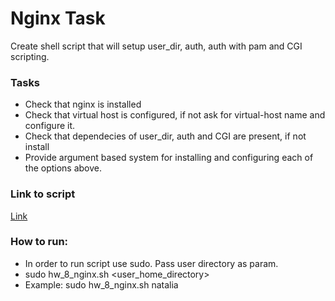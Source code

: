# Nginx Task

Create shell script that will setup user_dir, auth, auth with pam and CGI scripting.

### Tasks

- Check that nginx is installed
- Check that virtual host is configured, if not ask for virtual-host name and configure it.
- Check that dependecies of user_dir, auth and CGI are present, if not install
- Provide argument based system for installing and configuring each of the options above.


### Link to script
[Link](https://github.com/nataliia-stasiukova-devops/hw_nginx)

### How to run:
- In order to run script use sudo. Pass user directory as param.
- sudo hw_8_nginx.sh <user_home_directory>
- Example: sudo hw_8_nginx.sh natalia





